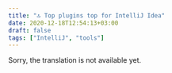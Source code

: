 ```yaml
---
title: "🔝 Top plugins top for IntelliJ Idea"
date: 2020-12-18T12:54:13+03:00
draft: false
tags: ["IntelliJ", "tools"]
---
```


​​Sorry, the translation is not available yet.
